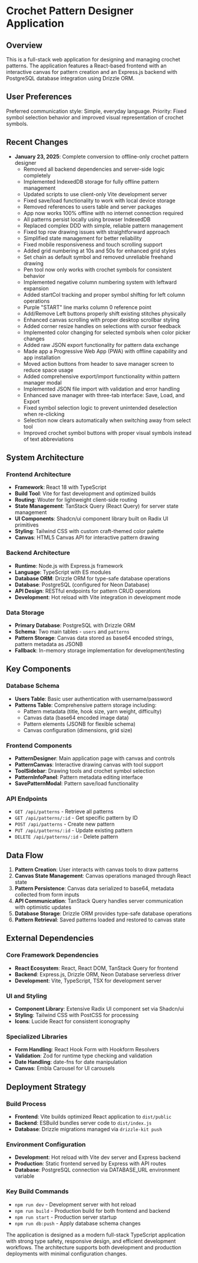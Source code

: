 # Crochet Pattern Designer Application

## Overview

This is a full-stack web application for designing and managing crochet patterns. The application features a React-based frontend with an interactive canvas for pattern creation and an Express.js backend with PostgreSQL database integration using Drizzle ORM.

## User Preferences

Preferred communication style: Simple, everyday language.
Priority: Fixed symbol selection behavior and improved visual representation of crochet symbols.

## Recent Changes

- **January 23, 2025**: Complete conversion to offline-only crochet pattern designer
  - Removed all backend dependencies and server-side logic completely
  - Implemented IndexedDB storage for fully offline pattern management
  - Updated scripts to use client-only Vite development server
  - Fixed save/load functionality to work with local device storage
  - Removed references to users table and server packages
  - App now works 100% offline with no internet connection required
  - All patterns persist locally using browser IndexedDB
  - Replaced complex DDD with simple, reliable pattern management
  - Fixed top row drawing issues with straightforward approach
  - Simplified state management for better reliability
  - Fixed mobile responsiveness and touch scrolling support
  - Added grid numbering at 10s and 50s for enhanced grid styles
  - Set chain as default symbol and removed unreliable freehand drawing
  - Pen tool now only works with crochet symbols for consistent behavior
  - Implemented negative column numbering system with leftward expansion
  - Added startCol tracking and proper symbol shifting for left column operations
  - Purple "START" line marks column 0 reference point
  - Add/Remove Left buttons properly shift existing stitches physically
  - Enhanced canvas scrolling with proper desktop scrollbar styling
  - Added corner resize handles on selections with cursor feedback
  - Implemented color changing for selected symbols when color picker changes
  - Added raw JSON export functionality for pattern data exchange
  - Made app a Progressive Web App (PWA) with offline capability and app installation
  - Moved action buttons from header to save manager screen to reduce space usage
  - Added comprehensive export/import functionality within pattern manager modal
  - Implemented JSON file import with validation and error handling
  - Enhanced save manager with three-tab interface: Save, Load, and Export
  - Fixed symbol selection logic to prevent unintended deselection when re-clicking
  - Selection now clears automatically when switching away from select tool
  - Improved crochet symbol buttons with proper visual symbols instead of text abbreviations

## System Architecture

### Frontend Architecture
- **Framework**: React 18 with TypeScript
- **Build Tool**: Vite for fast development and optimized builds
- **Routing**: Wouter for lightweight client-side routing
- **State Management**: TanStack Query (React Query) for server state management
- **UI Components**: Shadcn/ui component library built on Radix UI primitives
- **Styling**: Tailwind CSS with custom craft-themed color palette
- **Canvas**: HTML5 Canvas API for interactive pattern drawing

### Backend Architecture
- **Runtime**: Node.js with Express.js framework
- **Language**: TypeScript with ES modules
- **Database ORM**: Drizzle ORM for type-safe database operations
- **Database**: PostgreSQL (configured for Neon Database)
- **API Design**: RESTful endpoints for pattern CRUD operations
- **Development**: Hot reload with Vite integration in development mode

### Data Storage
- **Primary Database**: PostgreSQL with Drizzle ORM
- **Schema**: Two main tables - `users` and `patterns`
- **Pattern Storage**: Canvas data stored as base64 encoded strings, pattern metadata as JSONB
- **Fallback**: In-memory storage implementation for development/testing

## Key Components

### Database Schema
- **Users Table**: Basic user authentication with username/password
- **Patterns Table**: Comprehensive pattern storage including:
  - Pattern metadata (title, hook size, yarn weight, difficulty)
  - Canvas data (base64 encoded image data)
  - Pattern elements (JSONB for flexible schema)
  - Canvas configuration (dimensions, grid size)

### Frontend Components
- **PatternDesigner**: Main application page with canvas and controls
- **PatternCanvas**: Interactive drawing canvas with tool support
- **ToolSidebar**: Drawing tools and crochet symbol selection
- **PatternInfoPanel**: Pattern metadata editing interface
- **SavePatternModal**: Pattern save/load functionality

### API Endpoints
- `GET /api/patterns` - Retrieve all patterns
- `GET /api/patterns/:id` - Get specific pattern by ID
- `POST /api/patterns` - Create new pattern
- `PUT /api/patterns/:id` - Update existing pattern
- `DELETE /api/patterns/:id` - Delete pattern

## Data Flow

1. **Pattern Creation**: User interacts with canvas tools to draw patterns
2. **Canvas State Management**: Canvas operations managed through React state
3. **Pattern Persistence**: Canvas data serialized to base64, metadata collected from form inputs
4. **API Communication**: TanStack Query handles server communication with optimistic updates
5. **Database Storage**: Drizzle ORM provides type-safe database operations
6. **Pattern Retrieval**: Saved patterns loaded and restored to canvas state

## External Dependencies

### Core Framework Dependencies
- **React Ecosystem**: React, React DOM, TanStack Query for frontend
- **Backend**: Express.js, Drizzle ORM, Neon Database serverless driver
- **Development**: Vite, TypeScript, TSX for development server

### UI and Styling
- **Component Library**: Extensive Radix UI component set via Shadcn/ui
- **Styling**: Tailwind CSS with PostCSS for processing
- **Icons**: Lucide React for consistent iconography

### Specialized Libraries
- **Form Handling**: React Hook Form with Hookform Resolvers
- **Validation**: Zod for runtime type checking and validation
- **Date Handling**: date-fns for date manipulation
- **Canvas**: Embla Carousel for UI carousels

## Deployment Strategy

### Build Process
- **Frontend**: Vite builds optimized React application to `dist/public`
- **Backend**: ESBuild bundles server code to `dist/index.js`
- **Database**: Drizzle migrations managed via `drizzle-kit push`

### Environment Configuration
- **Development**: Hot reload with Vite dev server and Express backend
- **Production**: Static frontend served by Express with API routes
- **Database**: PostgreSQL connection via DATABASE_URL environment variable

### Key Build Commands
- `npm run dev` - Development server with hot reload
- `npm run build` - Production build for both frontend and backend
- `npm run start` - Production server startup
- `npm run db:push` - Apply database schema changes

The application is designed as a modern full-stack TypeScript application with strong type safety, responsive design, and efficient development workflows. The architecture supports both development and production deployments with minimal configuration changes.